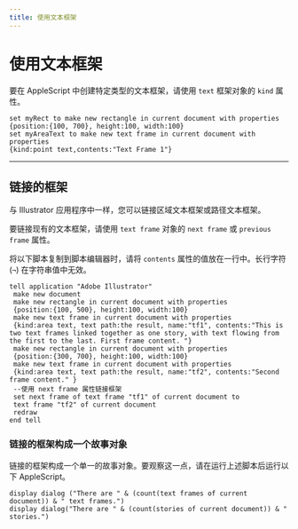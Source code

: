 ```yaml
---
title: 使用文本框架
---
```

# 使用文本框架

要在 AppleScript 中创建特定类型的文本框架，请使用 `text` 框架对象的 `kind` 属性。

```applescript
set myRect to make new rectangle in current document with properties
{position:{100, 700}, height:100, width:100}
set myAreaText to make new text frame in current document with properties
{kind:point text,contents:"Text Frame 1"}
```

---

## 链接的框架

与 Illustrator 应用程序中一样，您可以链接区域文本框架或路径文本框架。

要链接现有的文本框架，请使用 `text frame` 对象的 `next frame` 或 `previous frame` 属性。

将以下脚本复制到脚本编辑器时，请将 `contents` 属性的值放在一行中。长行字符 (`¬`) 在字符串值中无效。

```applescript
tell application "Adobe Illustrator"
 make new document
 make new rectangle in current document with properties
 {position:{100, 500}, height:100, width:100}
 make new text frame in current document with properties
 {kind:area text, text path:the result, name:"tf1", contents:"This is two text frames linked together as one story, with text flowing from the first to the last. First frame content. "}
 make new rectangle in current document with properties
 {position:{300, 700}, height:100, width:100}
 make new text frame in current document with properties
 {kind:area text, text path:the result, name:"tf2", contents:"Second frame content." }
 --使用 next frame 属性链接框架
 set next frame of text frame "tf1" of current document to
 text frame "tf2" of current document
 redraw
end tell
```

### 链接的框架构成一个故事对象

链接的框架构成一个单一的故事对象。要观察这一点，请在运行上述脚本后运行以下 AppleScript。

```applescript
display dialog ("There are " & (count(text frames of current document)) & " text frames.")
display dialog("There are " & (count(stories of current document)) & " stories.")
```
